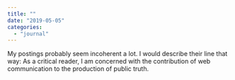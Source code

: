 ```yaml
---
title: ""
date: "2019-05-05"
categories: 
  - "journal"
---
```


My postings probably seem incoherent a lot. I would describe their line that way: As a critical reader, I am concerned with the contribution of web communication to the production of public truth.
